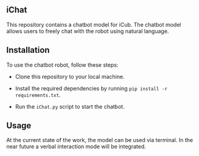 ## iChat
This repository contains a chatbot model for iCub. 
The chatbot model allows users to freely chat with the robot using natural language.

## Installation
To use the chatbot robot, follow these steps:


- Clone this repository to your local machine.


- Install the required dependencies by running `pip install -r requirements.txt`.


- Run the `iChat.py` script to start the chatbot.

## Usage
At the current state of the work, the model can be used via terminal.
In the near future a verbal interaction mode will be integrated.

